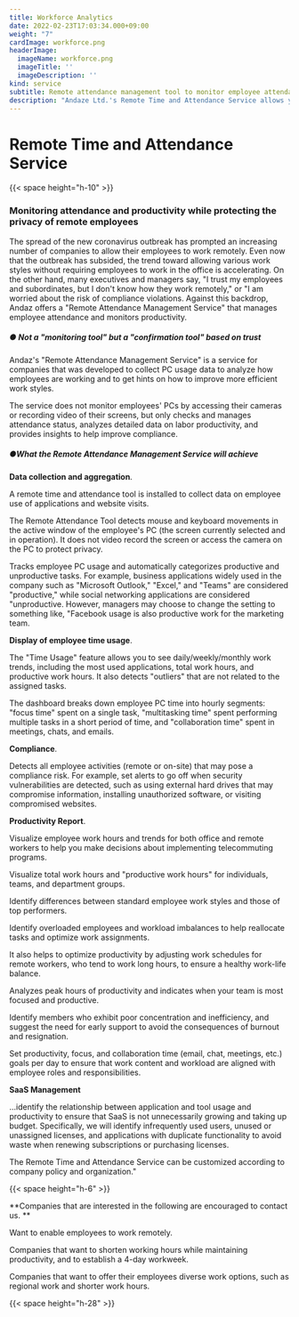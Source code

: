 ```yaml
---
title: Workforce Analytics
date: 2022-02-23T17:03:34.000+09:00
weight: "7"
cardImage: workforce.png
headerImage:
  imageName: workforce.png
  imageTitle: ''
  imageDescription: ''
kind: service
subtitle: Remote attendance management tool to monitor employee attendance and productivity
description: "Andaze Ltd.'s Remote Time and Attendance Service allows you to monitor attendance and productivity while protecting the privacy of your remote employees. The service provides the ability to review and manage time and attendance status, analyze detailed data on labor productivity, and provide insights to help improve compliance."
---
```

# **Remote Time and Attendance Service**

{{< space height="h-10" >}}

### Monitoring attendance and productivity while protecting the privacy of remote employees

The spread of the new coronavirus outbreak has prompted an increasing number of companies to allow their employees to work remotely. Even now that the outbreak has subsided, the trend toward allowing various work styles without requiring employees to work in the office is accelerating. On the other hand, many executives and managers say, "I trust my employees and subordinates, but I don't know how they work remotely," or "I am worried about the risk of compliance violations. Against this backdrop, Andaz offers a "Remote Attendance Management Service" that manages employee attendance and monitors productivity.

##### ● Not a "monitoring tool" but a "confirmation tool" based on trust

Andaz's "Remote Attendance Management Service" is a service for companies that was developed to collect PC usage data to analyze how employees are working and to get hints on how to improve more efficient work styles.

The service does not monitor employees' PCs by accessing their cameras or recording video of their screens, but only checks and manages attendance status, analyzes detailed data on labor productivity, and provides insights to help improve compliance.

##### ●What the Remote Attendance Management Service will achieve

**Data collection and aggregation**.

A remote time and attendance tool is installed to collect data on employee use of applications and website visits.

The Remote Attendance Tool detects mouse and keyboard movements in the active window of the employee's PC (the screen currently selected and in operation). It does not video record the screen or access the camera on the PC to protect privacy.

Tracks employee PC usage and automatically categorizes productive and unproductive tasks. For example, business applications widely used in the company such as "Microsoft Outlook," "Excel," and "Teams" are considered "productive," while social networking applications are considered "unproductive. However, managers may choose to change the setting to something like, "Facebook usage is also productive work for the marketing team.

**Display of employee time usage**.

The "Time Usage" feature allows you to see daily/weekly/monthly work trends, including the most used applications, total work hours, and productive work hours. It also detects "outliers" that are not related to the assigned tasks.

The dashboard breaks down employee PC time into hourly segments: "focus time" spent on a single task, "multitasking time" spent performing multiple tasks in a short period of time, and "collaboration time" spent in meetings, chats, and emails.

**Compliance**.

Detects all employee activities (remote or on-site) that may pose a compliance risk. For example, set alerts to go off when security vulnerabilities are detected, such as using external hard drives that may compromise information, installing unauthorized software, or visiting compromised websites.

**Productivity Report**.

Visualize employee work hours and trends for both office and remote workers to help you make decisions about implementing telecommuting programs.

Visualize total work hours and "productive work hours" for individuals, teams, and department groups.

Identify differences between standard employee work styles and those of top performers.

Identify overloaded employees and workload imbalances to help reallocate tasks and optimize work assignments.

It also helps to optimize productivity by adjusting work schedules for remote workers, who tend to work long hours, to ensure a healthy work-life balance.

Analyzes peak hours of productivity and indicates when your team is most focused and productive.

Identify members who exhibit poor concentration and inefficiency, and suggest the need for early support to avoid the consequences of burnout and resignation.

Set productivity, focus, and collaboration time (email, chat, meetings, etc.) goals per day to ensure that work content and workload are aligned with employee roles and responsibilities.

**SaaS Management**

...identify the relationship between application and tool usage and productivity to ensure that SaaS is not unnecessarily growing and taking up budget. Specifically, we will identify infrequently used users, unused or unassigned licenses, and applications with duplicate functionality to avoid waste when renewing subscriptions or purchasing licenses.

The Remote Time and Attendance Service can be customized according to company policy and organization."

{{< space height="h-6" >}}

**Companies that are interested in the following are encouraged to contact us. **

Want to enable employees to work remotely.

Companies that want to shorten working hours while maintaining productivity, and to establish a 4-day workweek.

Companies that want to offer their employees diverse work options, such as regional work and shorter work hours.

{{< space height="h-28" >}}
